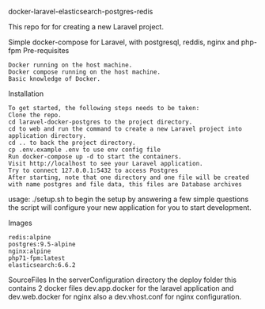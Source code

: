 docker-laravel-elasticsearch-postgres-redis

This repo for for creating a new Laravel project. 

Simple docker-compose for Laravel, with postgresql, reddis, nginx and php-fpm
Pre-requisites

    Docker running on the host machine.
    Docker compose running on the host machine.
    Basic knowledge of Docker.

Installation

    To get started, the following steps needs to be taken:
    Clone the repo.
    cd laravel-docker-postgres to the project directory.
    cd to web and run the command to create a new Laravel project into application directory.
    cd .. to back the project directory.
    cp .env.example .env to use env config file
    Run docker-compose up -d to start the containers.
    Visit http://localhost to see your Laravel application.
    Try to connect 127.0.0.1:5432 to access Postgres
    After starting, note that one directory and one file will be created with name postgres and file data, this files are Database archives

usage:
    ./setup.sh to begin the setup by answering a few simple questions the script will configure
    your new application for you to start development.
 
Images

    redis:alpine
    postgres:9.5-alpine
    nginx:alpine
    php71-fpm:latest
    elasticsearch:6.6.2

SourceFiles
In the serverConfiguration directory the deploy folder this contains 2 docker files dev.app.docker for the laravel application and dev.web.docker for nginx also a dev.vhost.conf for nginx configuration.